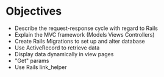 # Objectives

- Describe the request-response cycle with regard to Rails
- Explain the MVC framework (Models Views Controllers)
- Create Rails Migrations to set up and alter database
- Use ActiveRecord to retrieve data
- Display data dynamically in view pages
- "Get" params
- Use Rails link_helper